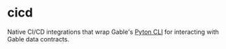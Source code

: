 # cicd

Native CI/CD integrations that wrap Gable's [Pyton CLI](https://pypi.org/project/gable/) for interacting with Gable data contracts.
